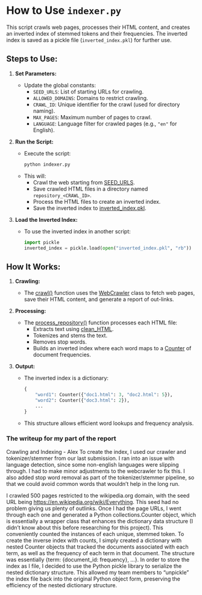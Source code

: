 # How to Use `indexer.py`

This script crawls web pages, processes their HTML content, and creates an inverted index of stemmed tokens and their frequencies. The inverted index is saved as a pickle file (`inverted_index.pkl`) for further use.

## Steps to Use:
1. **Set Parameters:**
   - Update the global constants:
     - `SEED_URLS`: List of starting URLs for crawling.
     - `ALLOWED_DOMAINS`: Domains to restrict crawling.
     - `CRAWL_ID`: Unique identifier for the crawl (used for directory naming).
     - `MAX_PAGES`: Maximum number of pages to crawl.
     - `LANGUAGE`: Language filter for crawled pages (e.g., `"en"` for English).

2. **Run the Script:**
   - Execute the script:
     ```bash
     python indexer.py
     ```
   - This will:
     - Crawl the web starting from [SEED_URLS](https://github.com/aematei/cs4250_project2/tree/main/crawl_and_index/indexer.py).
     - Save crawled HTML files in a directory named `repository_<CRAWL_ID>`.
     - Process the HTML files to create an inverted index.
     - Save the inverted index to [inverted_index.pkl](https://github.com/aematei/cs4250_project2/tree/main/crawl_and_index/indexer.py).

3. **Load the Inverted Index:**
   - To use the inverted index in another script:
     ```python
     import pickle
     inverted_index = pickle.load(open("inverted_index.pkl", "rb"))
     ```

## How It Works:
1. **Crawling:**
   - The [crawl()](https://github.com/aematei/cs4250_project2/tree/main/crawl_and_index/webcrawler.py) function uses the [WebCrawler](https://github.com/aematei/cs4250_project2/tree/main/crawl_and_index/webcrawler.py) class to fetch web pages, save their HTML content, and generate a report of out-links.

2. **Processing:**
   - The [process_repository()](https://github.com/aematei/cs4250_project2/tree/main/crawl_and_index/indexer.py) function processes each HTML file:
     - Extracts text using [clean_HTML](https://github.com/aematei/cs4250_project2/tree/main/crawl_and_index/tokenizer.py).
     - Tokenizes and stems the text.
     - Removes stop words.
     - Builds an inverted index where each word maps to a [Counter](https://github.com/aematei/cs4250_project2/tree/main/crawl_and_index/indexer.py) of document frequencies.

3. **Output:**
   - The inverted index is a dictionary:
     ```python
     {
         "word1": Counter({"doc1.html": 3, "doc2.html": 5}),
         "word2": Counter({"doc3.html": 2}),
         ...
     }
     ```
   - This structure allows efficient word lookups and frequency analysis.

### The writeup for my part of the report

Crawling and Indexing - Alex
To create the index, I used our crawler and tokenizer/stemmer from our last submission. I ran into an issue with language detection, since some non-english languages were slipping through. I had to make minor adjustments to the webcrawler to fix this. I also added stop word removal as part of the tokenizer/stemmer pipeline, so that we could avoid common words that wouldn’t help in the long run.

I crawled 500 pages restricted to the wikipedia.org domain, with the seed URL being https://en.wikipedia.org/wiki/Everything. This seed had no problem giving us plenty of outlinks. Once I had the page URLs, I went through each one and generated a Python collections.Counter object, which is essentially a wrapper class that enhances the dictionary data structure (I didn’t know about this before researching for this project). This conveniently counted the instances of each unique, stemmed token. To create the inverse index with counts, I simply created a dictionary with nested Counter objects that tracked the documents associated with each term, as well as the frequency of each term in that document. The structure was essentially {term: {document_id: frequency}, …}. In order to store the index as I file, I decided to use the Python pickle library to serialize the nested dictionary structure. This allowed my team members to “unpickle” the index file back into the original Python object form, preserving the efficiency of the nested dictionary structure.  
